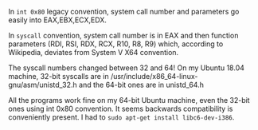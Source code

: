 In `int 0x80` legacy convention, system call number and parameters go easily into EAX,EBX,ECX,EDX.

In `syscall` convention, system call number is in EAX and then function parameters (RDI, RSI, RDX, RCX, R10, R8, R9) which, according to Wikipedia, deviates from System V X64 convention.

The syscall numbers changed between 32 and 64! On my Ubuntu 18.04 machine, 32-bit syscalls are in /usr/include/x86_64-linux-gnu/asm/unistd_32.h and the 64-bit ones are in unistd_64.h

All the programs work fine on my 64-bit Ubuntu machine, even the 32-bit ones using int 0x80 convention. It seems backwards compatibility is conveniently present. I had to `sudo apt-get install libc6-dev-i386`.
